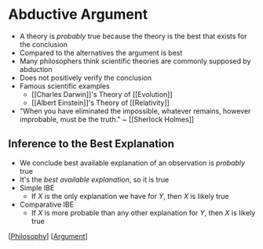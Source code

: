 # Abductive Argument

- A theory is _probably_ true because the theory is the best that exists for the conclusion
- Compared to the alternatives the argument is best
- Many philosophers think scientific theories are commonly supposed by abduction
- Does not positively verify the conclusion
- Famous scientific examples
  - [[Charles Darwin]]'s Theory of [[Evolution]]
  - [[Albert Einstein]]'s Theory of [[Relativity]]
- "When you have eliminated the impossible, whatever remains, however improbable, must be the truth." ~ [[Sherlock Holmes]]

## Inference to the Best Explanation

- We conclude best available explanation of an observation is _probably_ true
- It's the _best available explanation_, so it is true
- Simple IBE
  - If _X_ is the only explanation we have for _Y_, then _X_ is likely true
- Comparative IBE
  - If _X_ is more probable than any other explanation for _Y_, then _X_ is likely true

[[Philosophy]] [[Argument]]

[//begin]: # "Autogenerated link references for markdown compatibility"
[charles-darwin]: charles-darwin "Charles Darwin"
[albert-einstein]: albert-einstein "Albert Einstein"
[sherlock-holmes]: sherlock-holmes "Sherlock Holmes"
[philosophy]: philosophy "Philosophy"
[argument]: argument "Arguments"
[//end]: # "Autogenerated link references"